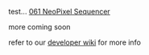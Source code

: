 test...
[061 NeoPixel Sequencer](docs.8bitmixtape.cc/hexs/_061_8NeoPixelSequencer_dusjagrMod2.hex)

more coming soon

refer to our [developer wiki](http://wiki.8bitmixtape.cc/#/) for more info